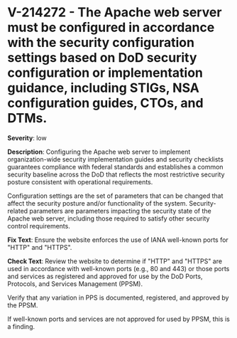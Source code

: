 # V-214272 - The Apache web server must be configured in accordance with the security configuration settings based on DoD security configuration or implementation guidance, including STIGs, NSA configuration guides, CTOs, and DTMs.

**Severity**: low

**Description**:
Configuring the Apache web server to implement organization-wide security implementation guides and security checklists guarantees compliance with federal standards and establishes a common security baseline across the DoD that reflects the most restrictive security posture consistent with operational requirements.

Configuration settings are the set of parameters that can be changed that affect the security posture and/or functionality of the system. Security-related parameters are parameters impacting the security state of the Apache web server, including those required to satisfy other security control requirements.

**Fix Text**:
 Ensure the website enforces the use of IANA well\-known ports for "HTTP" and "HTTPS"\.

**Check Text**:
Review the website to determine if "HTTP" and "HTTPS" are used in accordance with well-known ports (e.g., 80 and 443) or those ports and services as registered and approved for use by the DoD Ports, Protocols, and Services Management (PPSM).

Verify that any variation in PPS is documented, registered, and approved by the PPSM.

If well-known ports and services are not approved for used by PPSM, this is a finding.

